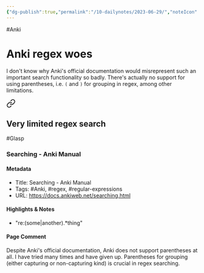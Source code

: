```yaml
---
{"dg-publish":true,"permalink":"/10-dailynotes/2023-06-29/","noteIcon":"2","created":"","updated":""}
---
```


#Anki 
# Anki regex woes

I don't know why Anki's official documentation would misrepresent such an important search functionality so badly. There's actually no support for using parentheses, i.e. `(` and `)` for grouping in regex, among other limitations.


<div class="transclusion internal-embed is-loaded"><a class="markdown-embed-link" href="/anki/#very-limited-regex-search" aria-label="Open link"><svg xmlns="http://www.w3.org/2000/svg" width="24" height="24" viewBox="0 0 24 24" fill="none" stroke="currentColor" stroke-width="2" stroke-linecap="round" stroke-linejoin="round" class="svg-icon lucide-link"><path d="M10 13a5 5 0 0 0 7.54.54l3-3a5 5 0 0 0-7.07-7.07l-1.72 1.71"></path><path d="M14 11a5 5 0 0 0-7.54-.54l-3 3a5 5 0 0 0 7.07 7.07l1.71-1.71"></path></svg></a><div class="markdown-embed">



## Very limited regex search

#Glasp 
### Searching - Anki Manual

#### Metadata
- Title: Searching - Anki Manual
- Tags: #Anki, #regex, #regular-expressions
- URL: https://docs.ankiweb.net/searching.html
#### Highlights & Notes
- "re:(some|another).*thing"

#### Page Comment
Despite Anki's official documentation, Anki does not support parentheses at all. I have tried many times and have given up. Parentheses for grouping (either capturing or non-capturing kind) is crucial in regex searching.


</div></div>
